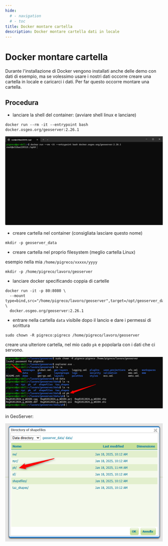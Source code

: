 ```yaml
---
hide:
  # - navigation
  # - toc
title: Docker montare cartella
description: Docker montare cartella dati in locale
---
```


# Docker montare cartella

Durante l'installazione di Docker vengono installati anche delle demo con dati di esempio, ma se volessimo usare i nostri dati occorre creare una cartella in locale e caricarci i dati. Per far questo occorre montare una cartella.

## Procedura

- lanciare la shell del container:
(avviare shell linux e lanciare)
```
docker run --rm -it --entrypoint bash docker.osgeo.org/geoserver:2.26.1
```

![](../../imgs/2025-01-17_19h48_28.png)

- creare cartella nel container (consigliata lasciare questo nome)
```
mkdir -p geoserver_data
```

- creare cartella nel proprio filesystem (meglio cartella Linux)

esempio nella mia `/home/pigreco/xxxxx/yyyy`
```
mkdir -p /home/pigreco/lavoro/geoserver
```

- lanciare docker specificando coppia di cartelle
```
docker run -it -p 80:8080 \
  --mount type=bind,src="/home/pigreco/lavoro/geoserver",target=/opt/geoserver_data/ \
  docker.osgeo.org/geoserver:2.26.1
```

- entrare nella cartella `data` visibile dopo il lancio e dare i permessi di scrittura
```
sudo chown -R pigreco:pigreco /home/pigreco/lavoro/geoserver
```

creare una ulteriore cartella, nel mio cado `pk` e popolarla con i dati che ci servono.


![](../../imgs/2025-01-18_15h30_39.png)

in GeoServer: 

![](../../imgs/2025-01-18_15h35_45.png)